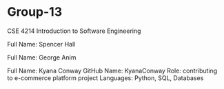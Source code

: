 # Group-13
CSE 4214 Introduction to Software Engineering

Full Name: Spencer Hall

Full Name: George Anim

Full Name: Kyana Conway
GitHub Name: KyanaConway
Role: contributing to e-commerce platform project
Languages: Python, SQL, Databases
